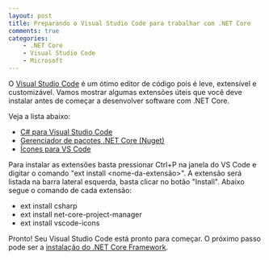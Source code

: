 ```yaml
---
layout: post
title: Preparando o Visual Studio Code para trabalhar com .NET Core
comments: true
categories: 
    - .NET Core
    - Visual Studio Code
    - Microsoft
---
```


O [Visual Studio Code](https://code.visualstudio.com/) é um ótimo editor de código pois é leve, extensível e customizável. Vamos mostrar algumas extensões úteis que você deve instalar antes de começar a desenvolver software com .NET Core.

Veja a lista abaixo:

* [C# para Visual Studio Code](https://marketplace.visualstudio.com/items?itemName=ms-vscode.csharp)
* [Gerenciador de pacotes .NET Core (Nuget)](https://marketplace.visualstudio.com/items?itemName=ksubedi.net-core-project-manager)
* [Ícones para VS Code](https://marketplace.visualstudio.com/items?itemName=robertohuertasm.vscode-icons)

Para instalar as extensões basta pressionar Ctrl+P na janela do VS Code e digitar o comando "ext install &lt;nome-da-extensão&gt;". A extensão será listada na barra lateral esquerda, basta clicar no botão "Install". Abaixo segue o comando de cada extensão:

* ext install csharp
* ext install net-core-project-manager
* ext install vscode-icons

Pronto! Seu Visual Studio Code está pronto para começar. O próximo passo pode ser a <a href="https://www.microsoft.com/net/download/core#/sdk/current" target="_blank">instalação do .NET Core Framework</a>.




